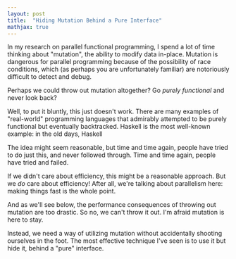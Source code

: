 ```yaml
---
layout: post
title:  "Hiding Mutation Behind a Pure Interface"
mathjax: true
---
```


In my research on parallel functional programming, I spend a lot of time
thinking about "mutation", the ability to modify data in-place.
Mutation is dangerous for parallel programming because of the
possibility of race conditions, which (as perhaps you are unfortunately
familiar) are notoriously difficult to detect and debug.

Perhaps we could throw out mutation altogether? Go *purely functional* and
never look back?

Well, to put it bluntly, this just doesn't work. There are many examples of
"real-world" programming languages that admirably attempted to be purely
functional but eventually backtracked. Haskell is the most well-known example:
in the old days, Haskell

The idea might seem reasonable, but time and time again, people have tried
to do just this, and never followed through.
Time and time again, people have tried and failed.

If we didn't care about efficiency, this might be a reasonable
approach. But we *do* care about efficiency! After all, we're talking about
parallelism here: making things fast is the whole point.


And as we'll see below,
the performance consequences of throwing out mutation are too drastic. So no,
we can't throw it out. I'm afraid mutation is here to stay.

Instead, we need a way of utilizing mutation without accidentally shooting
ourselves in the foot. The most effective technique I've seen is to use
it but hide it, behind a "pure" interface.

##

